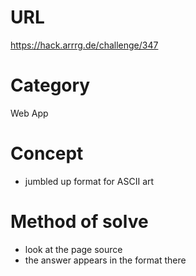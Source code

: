 # URL
https://hack.arrrg.de/challenge/347
# Category
Web App
# Concept
* jumbled up format for ASCII art
# Method of solve
* look at the page source
* the answer appears in the format there

